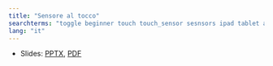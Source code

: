 ```yaml
---
title: "Sensore al tocco"
searchterms: "toggle beginner touch touch_sensor sesnsors ipad tablet android programming_app app wait_block motor_on introduction_to_touch_sensor"
lang: "it"
---
```

 <ul>
 <li class="ng-binding">Slides:
 <a href="ProgrammingLessons/beginner/SensoreAlTocco.pptx">PPTX</a>,
 <a href="ProgrammingLessons/beginner/SensoreAlTocco.pdf">PDF</a>
 </li>
 </ul>
